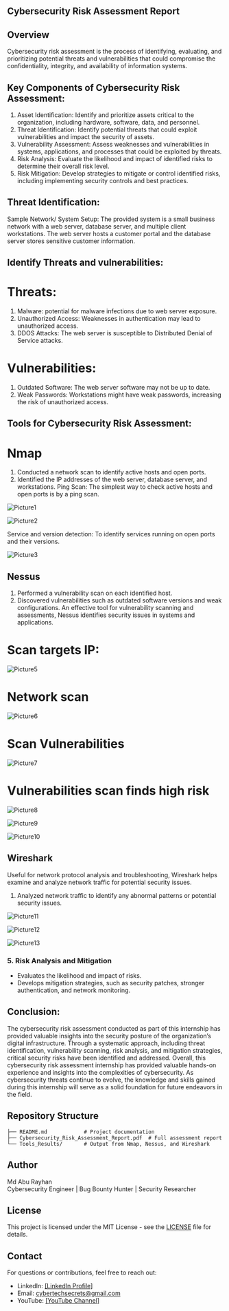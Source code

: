 ## Cybersecurity Risk Assessment Report

## Overview
Cybersecurity risk assessment is the process of identifying, evaluating, and prioritizing potential threats and vulnerabilities that could compromise the confidentiality, integrity, and availability of information systems.
## Key Components of Cybersecurity Risk Assessment:
1.	Asset Identification: Identify and prioritize assets critical to the organization, including hardware, software, data, and personnel.
2.	Threat Identification: Identify potential threats that could exploit vulnerabilities and impact the security of assets.
3.	Vulnerability Assessment: Assess weaknesses and vulnerabilities in systems, applications, and processes that could be exploited by threats.
4.	Risk Analysis: Evaluate the likelihood and impact of identified risks to determine their overall risk level.
5.	Risk Mitigation: Develop strategies to mitigate or control identified risks, including implementing security controls and best practices.


## Threat Identification:
Sample Network/ System Setup:
The provided system is a small business network with a web server, database server, and multiple client workstations. The web server hosts a customer portal and the database server stores sensitive customer information.


## Identify Threats and vulnerabilities:
# Threats:
1.	Malware: potential for malware infections due to web server exposure.
2.	Unauthorized Access: Weaknesses in authentication may lead to unauthorized access.
3.	DDOS Attacks: The web server is susceptible to Distributed Denial of Service attacks.
# Vulnerabilities:
1.	Outdated Software: The web server software may not be up to date.
2.	Weak Passwords: Workstations might have weak passwords, increasing the risk of unauthorized access.


## Tools for Cybersecurity Risk Assessment:

# **Nmap**
1.	Conducted a network scan to identify active hosts and open ports.
2.	Identified the IP addresses of the web server, database server, and workstations.
Ping Scan: The simplest way to check active hosts and open ports is by a ping scan.

![Picture1](https://github.com/user-attachments/assets/6f5391e5-d825-42cd-a67f-51f46db25e48)

![Picture2](https://github.com/user-attachments/assets/bb3f6873-602a-4170-9d21-dbb43c4fcce2)

Service and version detection: To identify services running on open ports and their versions.

![Picture3](https://github.com/user-attachments/assets/cbe0c1bc-19b3-456c-86f6-d71344f915fc)

## **Nessus**
1.	Performed a vulnerability scan on each identified host.
2.	Discovered vulnerabilities such as outdated software versions and weak configurations.
An effective tool for vulnerability scanning and assessments, Nessus identifies security issues in systems and applications.
# Scan targets IP:
![Picture5](https://github.com/user-attachments/assets/4b924f27-c611-4288-85e3-9d2047f35715)

# Network scan 
![Picture6](https://github.com/user-attachments/assets/b10d9362-1ecd-4195-8066-3c9b5a8b79aa)

# Scan Vulnerabilities
![Picture7](https://github.com/user-attachments/assets/a877a6e3-7817-4218-85b9-b7aecca3229a)

# Vulnerabilities scan finds high risk
![Picture8](https://github.com/user-attachments/assets/6ecf85fc-c404-4822-a8a9-c107c0587b3d)

![Picture9](https://github.com/user-attachments/assets/bf648a6d-f95f-452c-8d9a-3a530bdf2b5f)

![Picture10](https://github.com/user-attachments/assets/1947cc02-678b-4562-8974-a4ea786de828)

## **Wireshark**
Useful for network protocol analysis and troubleshooting, Wireshark helps examine and analyze network traffic for potential security issues.
1.	Analyzed network traffic to identify any abnormal patterns or potential security issues.

![Picture11](https://github.com/user-attachments/assets/01318c8b-ee0f-4c3b-bfb2-c5c3fe97852c)

![Picture12](https://github.com/user-attachments/assets/91f35ece-7039-4034-97ca-08f7215d00b5)

![Picture13](https://github.com/user-attachments/assets/cadd9037-2f63-402b-b57a-b4aec2406819)


### 5. Risk Analysis and Mitigation
- Evaluates the likelihood and impact of risks.
- Develops mitigation strategies, such as security patches, stronger authentication, and network monitoring.

## Conclusion:
The cybersecurity risk assessment conducted as part of this internship has provided valuable insights into the security posture of the organization’s digital infrastructure. Through a systematic approach, including threat identification, vulnerability scanning, risk analysis, and mitigation strategies, critical security risks have been identified and addressed.
Overall, this cybersecurity risk assessment internship has provided valuable hands-on experience and insights into the complexities of cybersecurity. As cybersecurity threats continue to evolve, the knowledge and skills gained during this internship will serve as a solid foundation for future endeavors in the field.

## Repository Structure
```
├── README.md            # Project documentation
├── Cybersecurity_Risk_Assessment_Report.pdf  # Full assessment report
└── Tools_Results/       # Output from Nmap, Nessus, and Wireshark
```

## Author
Md Abu Rayhan  
Cybersecurity Engineer | Bug Bounty Hunter | Security Researcher

## License
This project is licensed under the MIT License - see the [LICENSE](LICENSE) file for details.

## Contact
For questions or contributions, feel free to reach out:
- LinkedIn: [[LinkedIn Profile]](https://www.linkedin.com/in/abu76/)
- Email: cybertechsecrets@gmail.com
- YouTube: [[YouTube Channel]](https://www.youtube.com/@CyberTechSecrets)
